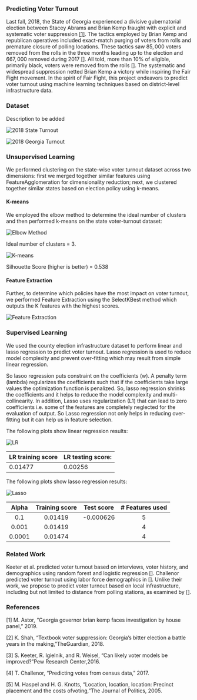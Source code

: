 ### Predicting Voter Turnout

Last fall, 2018, the State of Georgia experienced a divisive gubernatorial election between Stacey Abrams and Brian Kemp fraught with explicit and systematic voter suppression [[1]](https://www.nytimes.com/2019/03/06/us/politics/governor-brian-kemp-voter-suppression.html?partner=IFTTT). The tactics employed by Brian Kemp and republican operatives included exact-match purging of voters from rolls and premature closure of polling locations. These tactics saw $85,000$ voters removed from the rolls in the three months leading up to the election and $667,000$ removed during 2017 [[]](). All told, more than 10% of eligible, primarily black, voters were removed from the rolls [[]](). The systematic and widespread suppression netted Brian Kemp a victory while inspiring the Fair Fight movement. In the spirit of Fair Fight, this project endeavors to predict voter turnout using machine learning techniques based on district-level infrastructure data.

### Dataset
<!---
![2018 Turnout for Most USA Counties](plots/Choropleth/counties.png)-->

Description to be added
  
![2018 State Turnout](plots/Choropleth/usa.png) 

![2018 Georgia Turnout](plots/Choropleth/GA.png)



### Unsupervised Learning

We performed clustering on the state-wise voter turnout dataset across two dimensions: first we merged together similar features using FeatureAgglomeration for dimensionality reduction; next, we clustered together similar states based on election policy using k-means.

#### K-means

We employed the elbow method to determine the ideal number of clusters and then performed k-means on the state voter-turnout dataset:

![Elbow Method](plots/Kmeans/output_6_0.png)

Ideal number of clusters = 3.

![K-means](plots/Kmeans/newplot.png)

Silhouette Score (higher is better) = 0.538

#### Feature Extraction

Further, to determine which policies have the most impact on voter turnout, we performed Feature Extraction using the SelectKBest method which outputs the K features with the highest scores.

![Feature Extraction](plots/Kmeans/output_10_0.png)

### Supervised Learning

We used the county election infrastructure dataset to perform linear and lasso regression to predict voter turnout.
Lasso regression is used to reduce model complexity and prevent over-fitting which may result from simple linear regression.

So lasoo regression puts constraint on the coefficients (w). A penalty term (lambda) regularizes the coefficients such that if the coefficients take large values the optimization function is penalized. So, lasso regression shrinks the coefficients and it helps to reduce the model complexity and multi-collinearity. In addition, Lasso uses regularization (L1) that can lead to zero coefficients i.e. some of the features are completely neglected for the evaluation of output. So Lasso regression not only helps in reducing over-fitting but it can help us in feature selection.

The following plots show linear regression results:

<!---![LR](plots/Linear_Lasso_Ridge/output_11_2.png)-->
![LR](plots/Linear_Lasso_Ridge/output_11_1.png)

|LR training score | LR testing score:  |
|------------------|--------------------|
|      0.01477     |      0.00256       | 


<!---![LR](plots/Linear_Lasso_Ridge/test_actual.png){{height="500px" width="400px"}
![LR](plots/Linear_Lasso_Ridge/test_pred_linear.png){height="500px" width="400px"}-->



The following plots show lasso regression results:

<!---![Lasso](plots/Linear_Lasso_Ridge/output_12_1.png)-->
![Lasso](plots/Linear_Lasso_Ridge/output_16_1.png)


  |     Alpha     | Training score|  Test score    |# Features used|
  |:-------------:|:-------------:|:--------------:|:-------------:| 
  |     0.1       |    0.01419    |  -0.000626     |        5      |
  |    0.001      |    0.01419    |   |        4      |
  |    0.0001     |    0.01474    |    |        4      |



<!---![LR](plots/Linear_Lasso_Ridge/test_actual.png){height="500px" width="400px"}
![Lasso](plots/Linear_Lasso_Ridge/test_pred_lasso.png){height="500px" width="400px"}-->

<!---Feature Extraction for county level dataset reveals 
![LR](plots/Linear_Lasso_Ridge/Feature_Extraction.PNG)-->

<!---Correlation between voter turnout and the different features in the dataset indicates:
![LR](plots/Linear_Lasso_Ridge/Correlation.PNG)-->

<!---We have a positive correlation between the number of voters assigned to a polling location and the voter turnout. Other features, while significant, are negetively correlated with voter turnout per our trained model.-->

### Related Work
Keeter et al. predicted voter turnout based on interviews, voter history, and demographics using random forest and logistic regression [[]](). Challenor predicted voter turnout using labor force demographics in [[]](). Unlike their work, we propose to predict voter turnout based on local infrastructure, including but not limited to distance from polling stations, as examined by [[]]().

### References
[1]  M. Astor, “Georgia governor brian kemp faces investigation by house panel,” 2019.

[2]  K. Shah, “Textbook voter suppression:  Georgia’s bitter election a battle years in the making,”TheGuardian, 2018.

[3]  S. Keeter, R. Igielnik, and R. Weisel, “Can likely voter models be improved?”Pew Research Center,2016.

[4]  T. Challenor, “Predicting votes from census data,” 2017.

[5]  M.  Haspel  and  H.  G.  Knotts,  “Location,  location,  location:   Precinct  placement  and  the  costs  ofvoting,”The Journal of Politics, 2005.
